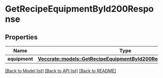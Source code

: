# GetRecipeEquipmentById200Response

## Properties

Name | Type | Description | Notes
------------ | ------------- | ------------- | -------------
**equipment** | [**Vec<crate::models::GetRecipeEquipmentById200ResponseEquipmentInner>**](getRecipeEquipmentByID_200_response_equipment_inner.md) |  | 

[[Back to Model list]](../README.md#documentation-for-models) [[Back to API list]](../README.md#documentation-for-api-endpoints) [[Back to README]](../README.md)



